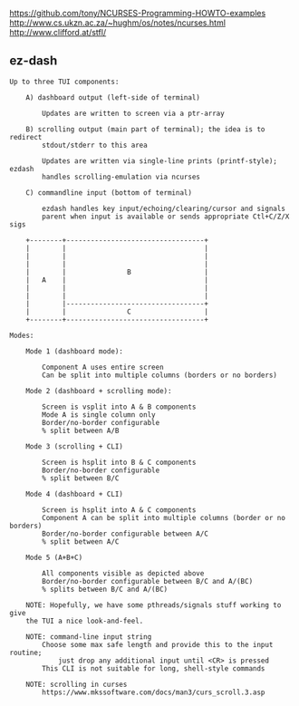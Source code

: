 https://github.com/tony/NCURSES-Programming-HOWTO-examples  
http://www.cs.ukzn.ac.za/~hughm/os/notes/ncurses.html  
http://www.clifford.at/stfl/  

ez-dash
-------

    Up to three TUI components:

        A) dashboard output (left-side of terminal)

            Updates are written to screen via a ptr-array

        B) scrolling output (main part of terminal); the idea is to redirect
            stdout/stderr to this area

            Updates are written via single-line prints (printf-style); ezdash
            handles scrolling-emulation via ncurses

        C) commandline input (bottom of terminal)

            ezdash handles key input/echoing/clearing/cursor and signals
            parent when input is available or sends appropriate Ctl+C/Z/X sigs

        +--------+----------------------------------+
        |        |                                  |
        |        |                                  |
        |        |                                  |
        |        |               B                  |
        |   A    |                                  |
        |        |                                  |
        |        |                                  |
        |        |----------------------------------+
        |        |               C                  |
        +--------+----------------------------------+

    Modes:

        Mode 1 (dashboard mode):

            Component A uses entire screen
            Can be split into multiple columns (borders or no borders)

        Mode 2 (dashboard + scrolling mode):

            Screen is vsplit into A & B components
            Mode A is single column only
            Border/no-border configurable
            % split between A/B

        Mode 3 (scrolling + CLI)

            Screen is hsplit into B & C components
            Border/no-border configurable
            % split between B/C

        Mode 4 (dashboard + CLI)

            Screen is hsplit into A & C components
            Component A can be split into multiple columns (border or no borders)
            Border/no-border configurable between A/C
            % split between A/C

        Mode 5 (A+B+C)

            All components visible as depicted above
            Border/no-border configurable between B/C and A/(BC)
            % splits between B/C and A/(BC)

        NOTE: Hopefully, we have some pthreads/signals stuff working to give
        the TUI a nice look-and-feel.

        NOTE: command-line input string
            Choose some max safe length and provide this to the input routine;
                just drop any additional input until <CR> is pressed
            This CLI is not suitable for long, shell-style commands
            
        NOTE: scrolling in curses
            https://www.mkssoftware.com/docs/man3/curs_scroll.3.asp            

